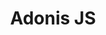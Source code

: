 ---
title: Adonis JS
description: Adonis JS is a Node.js web framework with focus on developer ergonomics and speed. Built on top of Node.js HTTP library, it provides a way to write server-side web applications with JavaScript. 
image: https://avatars.githubusercontent.com/u/13810373?s=280&v=4

# Badge style
style:
    background: "#2a9d8f"
    color: "#fff"
---